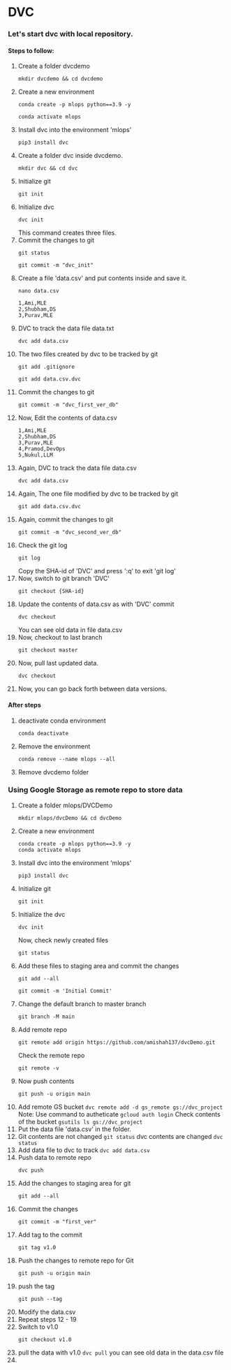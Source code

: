 # DVC
### Let's start dvc with local repository.
#### Steps to follow:
  1. Create a folder dvcdemo
     ```
     mkdir dvcdemo && cd dvcdemo
     ```
  2. Create a new environment
     ```
     conda create -p mlops python==3.9 -y
     ```
     ```
     conda activate mlops
     ```
  3. Install dvc into the environment 'mlops'
     ```
     pip3 install dvc
     ```
  4. Create a folder dvc inside dvcdemo.
     ```
     mkdir dvc && cd dvc
     ```
  5. Initialize git
     ```
     git init
     ```
  6. Initialize dvc
     ```
     dvc init
     ```
     This command creates three files.
  7. Commit the changes to git
     ```
     git status
     ```
     ```
     git commit -m "dvc_init"
     ```
  8. Create a file 'data.csv' and put contents inside and save it.
     ```
     nano data.csv
     ```
     ```
     1,Ami,MLE
     2,Shubham,DS
     3,Purav,MLE
     ```
  9. DVC to track the data file data.txt
     ```
     dvc add data.csv
     ```
  10. The two files created by dvc to be tracked by git
      ```
      git add .gitignore
      ```
      ```
      git add data.csv.dvc
      ```
  12. Commit the changes to git
      ```
      git commit -m "dvc_first_ver_db"
      ```
  13. Now, Edit the contents of data.csv
      ```
      1,Ami,MLE
      2,Shubham,DS
      3,Purav,MLE
      4,Pramod,DevOps
      5,Nukul,LLM
      ```
  14. Again, DVC to track the data file data.csv
      ```
      dvc add data.csv
      ```
  15. Again, The one file modified by dvc to be tracked by git
      ```
      git add data.csv.dvc
      ```
  16. Again, commit the changes to git
      ```
      git commit -m "dvc_second_ver_db"
      ```
  17. Check the git log
      ```
      git log
      ```
      Copy the SHA-id of 'DVC' and press ':q' to exit 'git log'
  18. Now, switch to git branch 'DVC'
      ```
      git checkout {SHA-id}
      ```
  19. Update the contents of data.csv as with 'DVC' commit
      ```
      dvc checkout
      ```
      You can see old data in file data.csv
  20. Now, checkout to last branch
      ```
      git checkout master
      ```
  21. Now, pull last updated data.
      ```
      dvc checkout
      ```
  22. Now, you can go back forth between data versions.

#### After steps
1. deactivate conda environment
   ```
   conda deactivate
   ```
2. Remove the environment
   ```
   conda remove --name mlops --all
   ```
3. Remove dvcdemo folder

### Using Google Storage as remote repo to store data

  1. Create a folder mlops/DVCDemo
     ```
     mkdir mlops/dvcDemo && cd dvcDemo
     ```
  2. Create a new environment
     ```
     conda create -p mlops python==3.9 -y
     conda activate mlops
     ```
  3. Install dvc into the environment 'mlops'
     ```
     pip3 install dvc
     ```
  4. Initialize git
     ```
     git init
     ```
  5. Initialize the dvc
     ```
     dvc init
     ```
     Now, check newly created files
     ```
     git status
     ```
  6. Add these files to staging area and commit the changes
     ```
     git add --all
     ```
     ```
     git commit -m 'Initial Commit'
     ```
  7. Change the default branch to master branch
     ```
     git branch -M main
     ```
  8. Add remote repo
     ```
     git remote add origin https://github.com/amishah137/dvcDemo.git
     ```
     Check the remote repo
     ```
     git remote -v
     ```
  9. Now push contents
     ```
     git push -u origin main
     ```
  10. Add remote GS bucket
     ```
     dvc remote add -d gs_remote gs://dvc_project 
     ```
     Note: Use command to autheticate
     ```
     gcloud auth login
     ```
     Check contents of the bucket
     ```
     gsutils ls gs://dvc_project
     ```
  11. Put the data file 'data.csv' in the folder.
  12. Git contents are not changed
     ```
     git status
     ```
     dvc contents are changed
     ```
     dvc status
     ```
  13. Add data file to dvc to track
     ```
     dvc add data.csv
     ```
  14. Push data to remote repo
      ```
      dvc push
      ```
  15. Add the changes to staging area for git
      ```
      git add --all
      ```
  16. Commit the changes
      ```
      git commit -m "first_ver"
      ```
  17. Add tag to the commit
      ```
      git tag v1.0
      ```
  18. Push the changes to remote repo for Git
      ```
      git push -u origin main
      ```
  19. push the tag
      ```
      git push --tag
      ```
  20. Modify the data.csv
  21. Repeat steps 12 - 19
  22. Switch to v1.0
      ```
      git checkout v1.0
      ```
  23.  pull the data with v1.0
      ```
      dvc pull
      ```
      you can see old data in the data.csv file 
  24. 





